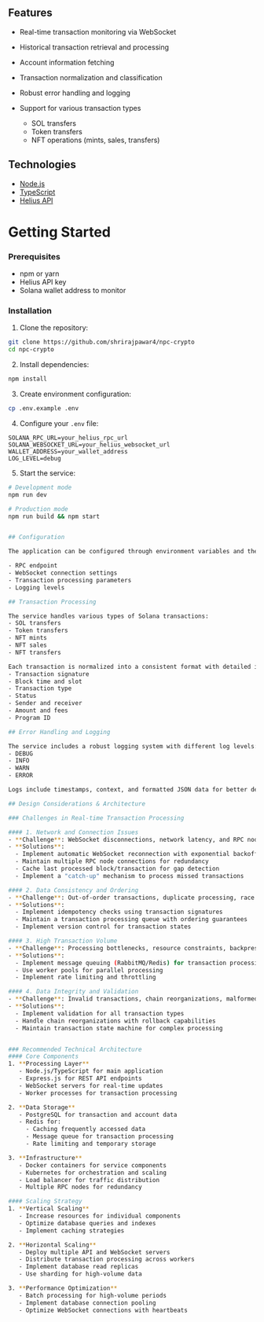 ## Features

- Real-time transaction monitoring via WebSocket
- Historical transaction retrieval and processing
- Account information fetching
- Transaction normalization and classification
- Robust error handling and logging

- Support for various transaction types
  - SOL transfers
  - Token transfers
  - NFT operations (mints, sales, transfers)

## Technologies

- [Node.js](https://nodejs.org/)
- [TypeScript](https://www.typescriptlang.org/)
- [Helius API](https://docs.helius.xyz/)

# Getting Started

### Prerequisites
- npm or yarn
- Helius API key
- Solana wallet address to monitor


### Installation
1. Clone the repository:
```bash
git clone https://github.com/shrirajpawar4/npc-crypto
cd npc-crypto
```

2. Install dependencies:
```bash
npm install
```

3. Create environment configuration:
```bash
cp .env.example .env
```

4. Configure your `.env` file:
```env
SOLANA_RPC_URL=your_helius_rpc_url
SOLANA_WEBSOCKET_URL=your_helius_websocket_url
WALLET_ADDRESS=your_wallet_address
LOG_LEVEL=debug
```

5. Start the service:
```bash
# Development mode
npm run dev

# Production mode
npm run build && npm start


## Configuration

The application can be configured through environment variables and the config file located at `src/config/config.ts`. Key configuration options include:

- RPC endpoint
- WebSocket connection settings
- Transaction processing parameters
- Logging levels

## Transaction Processing

The service handles various types of Solana transactions:
- SOL transfers
- Token transfers
- NFT mints
- NFT sales
- NFT transfers

Each transaction is normalized into a consistent format with detailed information including:
- Transaction signature
- Block time and slot
- Transaction type
- Status
- Sender and receiver
- Amount and fees
- Program ID

## Error Handling and Logging

The service includes a robust logging system with different log levels:
- DEBUG
- INFO
- WARN
- ERROR

Logs include timestamps, context, and formatted JSON data for better debugging.

## Design Considerations & Architecture

### Challenges in Real-time Transaction Processing

#### 1. Network and Connection Issues
- **Challenge**: WebSocket disconnections, network latency, and RPC node failures
- **Solutions**:
  - Implement automatic WebSocket reconnection with exponential backoff
  - Maintain multiple RPC node connections for redundancy
  - Cache last processed block/transaction for gap detection
  - Implement a "catch-up" mechanism to process missed transactions

#### 2. Data Consistency and Ordering
- **Challenge**: Out-of-order transactions, duplicate processing, race conditions
- **Solutions**:
  - Implement idempotency checks using transaction signatures
  - Maintain a transaction processing queue with ordering guarantees
  - Implement version control for transaction states

#### 3. High Transaction Volume
- **Challenge**: Processing bottlenecks, resource constraints, backpressure
- **Solutions**:
  - Implement message queuing (RabbitMQ/Redis) for transaction processing
  - Use worker pools for parallel processing
  - Implement rate limiting and throttling

#### 4. Data Integrity and Validation
- **Challenge**: Invalid transactions, chain reorganizations, malformed data
- **Solutions**:
  - Implement validation for all transaction types
  - Handle chain reorganizations with rollback capabilities
  - Maintain transaction state machine for complex processing


### Recommended Technical Architecture
#### Core Components
1. **Processing Layer**
   - Node.js/TypeScript for main application
   - Express.js for REST API endpoints
   - WebSocket servers for real-time updates
   - Worker processes for transaction processing

2. **Data Storage**
   - PostgreSQL for transaction and account data
   - Redis for:
     - Caching frequently accessed data
     - Message queue for transaction processing
     - Rate limiting and temporary storage

3. **Infrastructure**
   - Docker containers for service components
   - Kubernetes for orchestration and scaling
   - Load balancer for traffic distribution
   - Multiple RPC nodes for redundancy

#### Scaling Strategy
1. **Vertical Scaling**
   - Increase resources for individual components
   - Optimize database queries and indexes
   - Implement caching strategies

2. **Horizontal Scaling**
   - Deploy multiple API and WebSocket servers
   - Distribute transaction processing across workers
   - Implement database read replicas
   - Use sharding for high-volume data

3. **Performance Optimization**
   - Batch processing for high-volume periods
   - Implement database connection pooling
   - Optimize WebSocket connections with heartbeats
